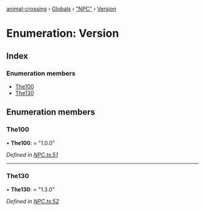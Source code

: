 [animal-crossing](../README.md) › [Globals](../globals.md) › ["NPC"](../modules/_npc_.md) › [Version](_npc_.version.md)

# Enumeration: Version

## Index

### Enumeration members

* [The100](_npc_.version.md#the100)
* [The130](_npc_.version.md#the130)

## Enumeration members

###  The100

• **The100**: = "1.0.0"

*Defined in [NPC.ts:51](https://github.com/Norviah/animal-crossing/blob/2c80bbc/module/types/NPC.ts#L51)*

___

###  The130

• **The130**: = "1.3.0"

*Defined in [NPC.ts:52](https://github.com/Norviah/animal-crossing/blob/2c80bbc/module/types/NPC.ts#L52)*
